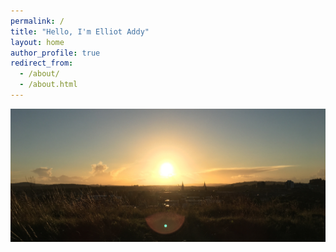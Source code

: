 ```yaml
---
permalink: /
title: "Hello, I'm Elliot Addy"
layout: home
author_profile: true
redirect_from: 
  - /about/
  - /about.html
---
```


![Edinburgh from Arthur's Seat 27/09/21](../images/Edinburgh.JPG "Edinburgh from Arthur's Seat, 27/09/21")
